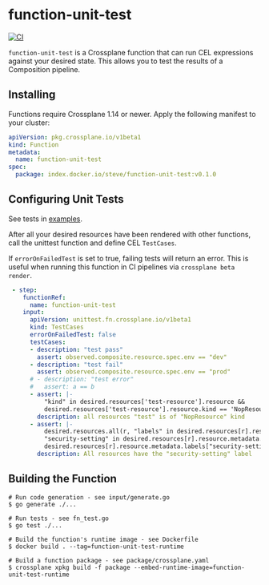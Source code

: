 # function-unit-test

[![CI](https://github.com/crossplane-contrib/function-unit-test/actions/workflows/ci.yml/badge.svg)](https://github.com/crossplane-contrib/function-unit-test/actions/workflows/ci.yml)

`function-unit-test` is a Crossplane function that can run CEL expressions against your desired state.
This allows you to test the results of a Composition pipeline.

## Installing

Functions require Crossplane 1.14 or newer. Apply the following manifest to your cluster:

```yaml
apiVersion: pkg.crossplane.io/v1beta1
kind: Function
metadata:
  name: function-unit-test
spec:
  package: index.docker.io/steve/function-unit-test:v0.1.0
```

## Configuring Unit Tests

See tests in [examples](examples).

After all your desired resources have been rendered with other functions,
call the unittest function and define CEL `TestCases`.

If `errorOnFailedTest` is set to true, failing tests will return an error. This is
useful when running this function in CI pipelines via `crossplane beta render`.

```yaml
 - step:
    functionRef:
      name: function-unit-test
    input:
      apiVersion: unittest.fn.crossplane.io/v1beta1
      kind: TestCases
      errorOnFailedTest: false
      testCases:
      - description: "test pass"
        assert: observed.composite.resource.spec.env == "dev"
      - description: "test fail"
        assert: observed.composite.resource.spec.env == "prod"
      # - description: "test error"
      #   assert: a == b
      - assert: |-
          "kind" in desired.resources['test-resource'].resource &&
          desired.resources['test-resource'].resource.kind == 'NopResource'
        description: all resources "test" is of "NopResource" kind
      - assert: |- 
          desired.resources.all(r, "labels" in desired.resources[r].resource.metadata && 
          "security-setting" in desired.resources[r].resource.metadata.labels &&
          desired.resources[r].resource.metadata.labels["security-setting"] == "true")
        description: All resources have the "security-setting" label
```

## Building the Function

```shell
# Run code generation - see input/generate.go
$ go generate ./...

# Run tests - see fn_test.go
$ go test ./...

# Build the function's runtime image - see Dockerfile
$ docker build . --tag=function-unit-test-runtime

# Build a function package - see package/crossplane.yaml
$ crossplane xpkg build -f package --embed-runtime-image=function-unit-test-runtime
```

[functions]: https://docs.crossplane.io/latest/concepts/composition-functions
[go]: https://go.dev
[function guide]: https://docs.crossplane.io/knowledge-base/guides/write-a-composition-function-in-go
[package docs]: https://pkg.go.dev/github.com/crossplane/function-sdk-go
[docker]: https://www.docker.com
[cli]: https://docs.crossplane.io/latest/cli
